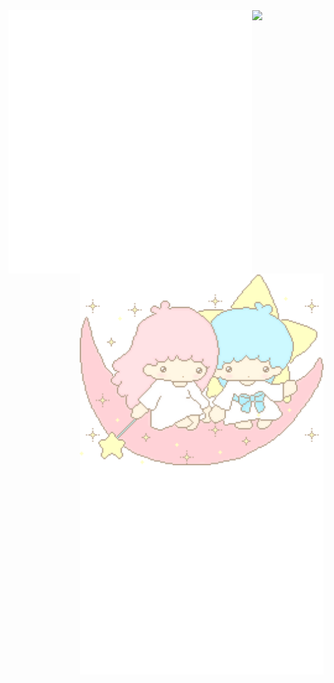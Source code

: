 <div>
<img width="390" align="left" src="./metrics/metrics.svg"> 
</div>
<div width="40%">
<img align="right" width="390" src="./assets/little-twin-stars.gif">
</div>

<div style="display: flex; flex-direction: row;">
<img align="right" width="390" src=https://i.imgur.com/0RXqfwC.gif>
</div>

<img align="right" width="390" src="./assets/introduction.svg"> 
